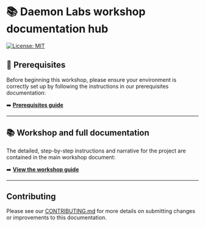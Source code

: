 # 📚 Daemon Labs workshop documentation hub

[![License: MIT](https://img.shields.io/badge/License-MIT-yellow.svg)](LICENSE.md)

## 🛑 Prerequisites

Before beginning this workshop, please ensure your environment is correctly set up by following the instructions in our prerequisites documentation:

➡️ **[Prerequisites guide](https://github.com/daemon-labs-resources/prerequisites)**

---

## 📚 Workshop and full documentation

The detailed, step-by-step instructions and narrative for the project are contained in the main workshop document:

➡️ **[View the workshop guide](./WORKSHOP.md)**

---

## Contributing

Please see our [CONTRIBUTING.md](./CONTRIBUTING.md) for more details on submitting changes or improvements to this documentation.
